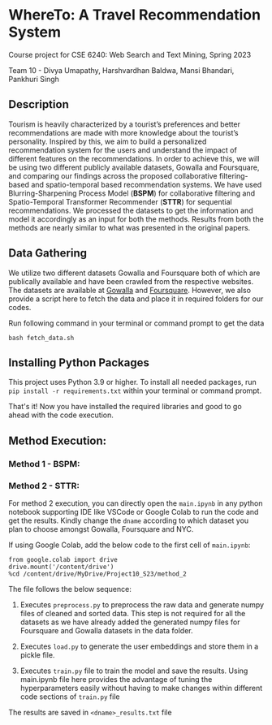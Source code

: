 # WhereTo: A Travel Recommendation System
Course project for CSE 6240: Web Search and Text Mining, Spring 2023

Team 10 - Divya Umapathy, Harshvardhan Baldwa, Mansi Bhandari, Pankhuri Singh

## Description

Tourism is heavily characterized by a tourist’s preferences and better recommendations are made with more knowledge about the tourist’s personality. Inspired by this, we aim to build a personalized recommendation system for the users and understand the impact of different features on the recommendations. In order to achieve this, we will be using two different publicly available datasets, Gowalla and Foursquare, and comparing our findings across the proposed collaborative filtering-based and spatio-temporal based recommendation systems. We have used Blurring-Sharpening Process Model (**BSPM**) for collaborative filtering and Spatio-Temporal Transformer Recommender (**STTR**) for sequential recommendations. We processed the datasets to get the information and model it accordingly as an input for both the methods. Results from both the methods are nearly similar to what was presented in the original papers.

## Data Gathering
We utilize two different datasets Gowalla and Foursquare both of which are publically available and have been crawled from the respective websites. The datasets are available at [Gowalla](http://snap.stanford.edu/data/loc-gowalla.html) and [Foursquare](https://sites.google.com/site/yangdingqi/home/foursquare-dataset#h.p_7rmPjnwFGIx9). However, we also provide a script here to fetch the data and place it in required folders for our codes.

Run following command in your terminal or command prompt to get the data
```
bash fetch_data.sh
```

## Installing Python Packages
This project uses Python 3.9 or higher. To install all needed packages, run `pip install -r requirements.txt` within your terminal or command prompt.

That's it! Now you have installed the required libraries and good to go ahead with the code execution.

## Method Execution:

### Method 1 - BSPM:


### Method 2 - STTR: 

For method 2 execution, you can directly open the `main.ipynb` in any python notebook supporting IDE like VSCode or Google Colab to run the code and get the results. Kindly change the `dname` according to which dataset you plan to choose amongst Gowalla, Foursquare and NYC.

If using Google Colab, add the below code to the first cell of `main.ipynb`:
```
from google.colab import drive
drive.mount('/content/drive')
%cd /content/drive/MyDrive/Project10_S23/method_2
```

The file follows the below sequence:

1. Executes `preprocess.py` to preprocess the raw data and generate numpy files of cleaned and sorted data. This step is not required for all the datasets as we have already added the generated numpy files for Foursquare and Gowalla datasets in the data folder.

2. Executes `load.py` to generate the user embeddings and store them in a pickle file. 

3. Executes `train.py` file to train the model and save the results. Using main.ipynb file here provides the advantage of tuning the hyperparameters easily without having to make changes within different code sections of `train.py` file

The results are saved in `<dname>_results.txt` file
